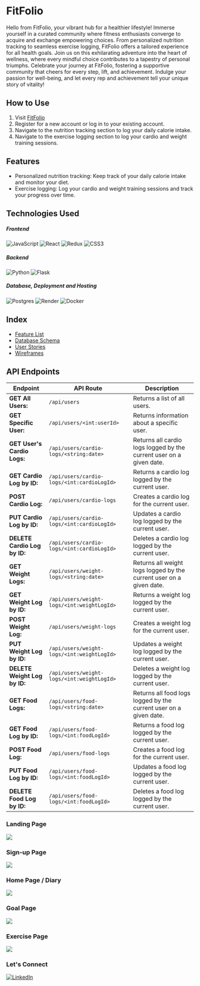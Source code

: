 # FitFolio

Hello from FitFolio, your vibrant hub for a healthier lifestyle! Immerse yourself in a curated community where fitness enthusiasts converge to acquire and exchange empowering choices. From personalized nutrition tracking to seamless exercise logging, FitFolio offers a tailored experience for all health goals. Join us on this exhilarating adventure into the heart of wellness, where every mindful choice contributes to a tapestry of personal triumphs. Celebrate your journey at FitFolio, fostering a supportive community that cheers for every step, lift, and achievement. Indulge your passion for well-being, and let every rep and achievement tell your unique story of vitality!


## How to Use

1. Visit [FitFolio](https://fitfolio-f7l3.onrender.com)
2. Register for a new account or log in to your existing account.
3. Navigate to the nutrition tracking section to log your daily calorie intake.
4. Navigate to the exercise logging section to log your cardio and weight training sessions.

## Features

* Personalized nutrition tracking: Keep track of your daily calorie intake and monitor your diet.
* Exercise logging: Log your cardio and weight training sessions and track your progress over time.


## Technologies Used
##### Frontend
![JavaScript](https://img.shields.io/badge/javascript-%23323330.svg?style=for-the-badge&logo=javascript&logoColor=%23F7DF1E) ![React](https://img.shields.io/badge/react-%2320232a.svg?style=for-the-badge&logo=react&logoColor=%2361DAFB) ![Redux](https://img.shields.io/badge/redux-%23593d88.svg?style=for-the-badge&logo=redux&logoColor=white) ![CSS3](https://img.shields.io/badge/css3-%231572B6.svg?style=for-the-badge&logo=css3&logoColor=white)
##### Backend
![Python](https://img.shields.io/badge/python-3670A0?style=for-the-badge&logo=python&logoColor=ffdd54) ![Flask](https://img.shields.io/badge/flask-%23000.svg?style=for-the-badge&logo=flask&logoColor=white)

##### Database, Deployment and Hosting
 ![Postgres](https://img.shields.io/badge/postgres-%23316192.svg?style=for-the-badge&logo=postgresql&logoColor=white)
 ![Render](https://img.shields.io/badge/Render-%46E3B7.svg?style=for-the-badge&logo=render&logoColor=white)
 ![Docker](https://camo.githubusercontent.com/f6e929cfc4dad2aea20e8f6574a20cfe4749cac8c919b166a4eb4abfd01ec0fd/68747470733a2f2f696d672e736869656c64732e696f2f62616467652f2d446f636b65722d2532333234393645443f7374796c653d666f722d7468652d6261646765266c6f676f3d646f636b6572266c6f676f436f6c6f723d7768697465)


## Index
* [Feature List](https://github.com/zohaibrajan/FitFolio/wiki/Features-List)
* [Database Schema](https://github.com/zohaibrajan/FitFolio/wiki/Features-List)
* [User Stories](https://github.com/zohaibrajan/FitFolio/wiki/User-Stories)
* [Wireframes](https://github.com/zohaibrajan/FitFolio/wiki/Wire-Frames)

## API Endpoints
| Endpoint                                      | API Route                       | Description                               |
| --------------------------------------------------- | ------------------------------- | ------------------------------------------------- |
| **GET All Users:**                                | `/api/users`                    | Returns a list of all users.                        |
| **GET Specific User:**                            | `/api/users/<int:userId>`       | Returns information about a specific user.          |
| **GET User's Cardio Logs:**                       | `/api/users/cardio-logs/<string:date>` | Returns all cardio logs logged by the current user on a given date. |
| **GET Cardio Log by ID:**                         | `/api/users/cardio-logs/<int:cardioLogId>` | Returns a cardio log logged by the current user.    |
| **POST Cardio Log:**                              | `/api/users/cardio-logs`        | Creates a cardio log for the current user.          |
| **PUT Cardio Log by ID:**                         | `/api/users/cardio-logs/<int:cardioLogId>` | Updates a cardio log logged by the current user.    |
| **DELETE Cardio Log by ID:**                      | `/api/users/cardio-logs/<int:cardioLogId>` | Deletes a cardio log logged by the current user.    |
| **GET Weight Logs:**                              | `/api/users/weight-logs/<string:date>` | Returns all weight logs logged by the current user on a given date. |
| **GET Weight Log by ID:**                         | `/api/users/weight-logs/<int:weightLogId>` | Returns a weight log logged by the current user.    |
| **POST Weight Log:**                              | `/api/users/weight-logs`        | Creates a weight log for the current user.          |
| **PUT Weight Log by ID:**                         | `/api/users/weight-logs/<int:weightLogId>` | Updates a weight log logged by the current user.    |
| **DELETE Weight Log by ID:**                      | `/api/users/weight-logs/<int:weightLogId>` | Deletes a weight log logged by the current user.    |
| **GET Food Logs:**                                | `/api/users/food-logs/<string:date>` | Returns all food logs logged by the current user on a given date. |
| **GET Food Log by ID:**                           | `/api/users/food-logs/<int:foodLogId>` | Returns a food log logged by the current user.      |
| **POST Food Log:**                                | `/api/users/food-logs`          | Creates a food log for the current user.            |
| **PUT Food Log by ID:**                           | `/api/users/food-logs/<int:foodLogId>` | Updates a food log logged by the current user.      |
| **DELETE Food Log by ID:**                        | `/api/users/food-logs/<int:foodLogId>` | Deletes a food log logged by the current user.      |



### Landing Page
![](./images/landingpage.png)

### Sign-up Page
![](./images/signup.gif)

### Home Page / Diary
![](./images/homepage.gif)

### Goal Page
![](./images/goal.gif)

### Exercise Page
![](./images/exercisepage.gif)


### Let's Connect
[![LinkedIn](https://img.shields.io/badge/linkedin-%230077B5.svg?style=for-the-badge&logo=linkedin&logoColor=white)](https://www.linkedin.com/in/zohaib-rajan-718198216/)
